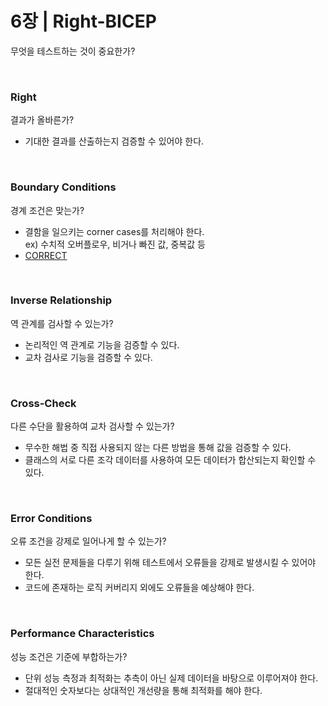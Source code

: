 # 6장 | Right-BICEP
무엇을 테스트하는 것이 중요한가?

<br>

### Right
결과가 올바른가?

- 기대한 결과를 산출하는지 검증할 수 있어야 한다.

<br>

### Boundary Conditions
경계 조건은 맞는가?

- 결함을 일으키는 corner cases를 처리해야 한다.<br>
ex) 수치적 오버플로우, 비거나 빠진 값, 중복값 등
- [CORRECT]()

<br>

### Inverse Relationship
역 관계를 검사할 수 있는가?

- 논리적인 역 관계로 기능을 검증할 수 있다.
- 교차 검사로 기능을 검증할 수 있다.

<br>

### Cross-Check
다른 수단을 활용하여 교차 검사할 수 있는가?

- 무수한 해법 중 직접 사용되지 않는 다른 방법을 통해 값을 검증할 수 있다.
- 클래스의 서로 다른 조각 데이터를 사용하여 모든 데이터가 합산되는지 확인할 수 있다.

<br>

### Error Conditions
오류 조건을 강제로 일어나게 할 수 있는가?

- 모든 실전 문제들을 다루기 위해 테스트에서 오류들을 강제로 발생시킬 수 있어야 한다.
- 코드에 존재하는 로직 커버리지 외에도 오류들을 예상해야 한다.

<br>
  
### Performance Characteristics
성능 조건은 기준에 부합하는가?

- 단위 성능 측정과 최적화는 추측이 아닌 실제 데이터을 바탕으로 이루어져야 한다.
- 절대적인 숫자보다는 상대적인 개선량을 통해 최적화를 해야 한다.
